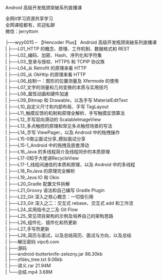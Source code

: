 Android 高级开发瓶颈突破系列直播课

全网it学习资源共享学习<br>全网课程都有，欢迎私聊<br>微信：jerryttom<br>

├──wyy0015 – 【Hencoder Plus】 Android 高级开发瓶颈突破系列直播课<br> | ├──L01_HTTP 的概念、原理、工作机制、数据格式和 REST<br> | ├──L02_编码、加密、Hash、序列化和字符集<br> | ├──L03_登录与授权、HTTPS 和 TCPIP 协议族<br> | ├──L04_从 Retrofit 的原理来看 HTTP<br> | ├──L05_从 OkHttp 的原理来看 HTTP<br> | ├──L06_绘制一：图形的位置测量及 Xfermode 的使用<br> | ├──L07_文字的测量和几何变换的本质与实用技巧<br> | ├──L08_属性动画和硬件加速<br> | ├──L09_Bitmap 和 Drawable，以及手写 MaterialEditText<br> | ├──L10_自定义尺寸和内部布局、手写 TagLayout<br> | ├──L11_触摸反馈的机制和原理全解析、手写触摸反馈算法<br> | ├──L12_手写双向滑动的 ScalableImageView<br> | ├──L13_多点触控的原理和常见多点触控场景的写法<br> | ├──L14_手写 ViewPager，以及 Android 中的拖拽操作<br> | ├──L15-0南尘面试分享_模拟面试分享<br> | ├──L15-1_Android 中的拖拽及嵌套滑动<br> | ├──L16_Java 的多线程简介及线程同步的本质原理<br> | ├──L17-0知乎大佬讲RecycleView<br> | ├──L17-1_线程间通信的本质和原理，以及 Android 中的多线程<br> | ├──L18_RxJava 的原理完全解析<br> | ├──L19_Java IO 和 Okio<br> | ├──L20_Gradle 配置文件拆解<br> | ├──L21_Groovy 语法和自己编写 Gradle Plugin<br> | ├──L22_Git 深入之核心概念：一切皆引用<br> | ├──L23_Git 深入之二：交互式 rebase、交互式 add 和工作流<br> | ├──L24_实用指令之二及 Git Flow<br> | ├──L25_常见项目架构的示例及培养自己的架构思路<br> | ├──L26_组件化、插件化和热更新<br> | ├──L27_手写热更新<br> | ├──L28_简历与面试，以及总结简历、面试与方向，以及总结<br> | ├──解压密码 vipc6.com<br> | ├──源码<br> | ├──android-butterknife-zelezny.jar 86.30kb<br> | ├──zfdev_tree.txt 9.06kb<br> | ├──讲义.rar 21.94M<br> | └──总结.mp4 3.68M